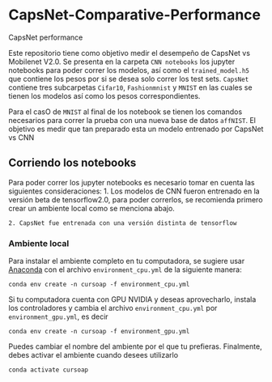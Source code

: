 # CapsNet-Comparative-Performance
CapsNet performance 

Este repositorio tiene como objetivo medir el desempeño de CapsNet vs Mobilenet V2.0. Se presenta en la carpeta `CNN notebooks` los jupyter notebooks para poder correr los modelos, así como el `trained_model.h5` que contiene los pesos por si se desea solo correr los test sets. `CapsNet`  contiene tres subcarpetas `Cifar10`, `Fashionmnist` y `MNIST` en las cuales se tienen los modelos así como los pesos correspondientes.

Para el casO de `MNIST` al final de los notebook se tienen los comandos necesarios para correr la prueba con una nueva base de datos `affNIST`. El objetivo es medir que tan preparado esta un modelo entrenado por CapsNet vs CNN

## Corriendo los notebooks

Para poder correr los jupyter notebooks es necesario tomar en cuenta las siguientes consideraciones:
	1. Los modelos de CNN fueron entrenado en la versión beta de tensorflow2.0, para poder correrlos, se recomienda primero crear un ambiente local como se menciona abajo.

	2. CapsNet fue entrenada con una versión distinta de tensorflow

### Ambiente local
Para instalar el ambiente completo en tu computadora, se sugiere usar [Anaconda](https://www.anaconda.com/) con el archivo `environment_cpu.yml` de la siguiente manera: 

```
conda env create -n cursoap -f environment_cpu.yml
```

Si tu computadora cuenta con GPU NVIDIA y deseas aprovecharlo, instala los controladores y cambia el archivo `environment_cpu.yml` por `environment_gpu.yml`, es decir

```
conda env create -n cursoap -f environment_gpu.yml
```

Puedes cambiar el nombre del ambiente por el que tu prefieras. Finalmente, debes activar el ambiente cuando desees utilizarlo

```
conda activate cursoap 
```
